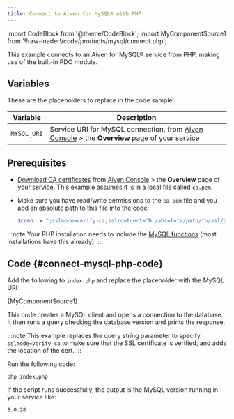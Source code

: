 ```yaml
---
title: Connect to Aiven for MySQL® with PHP
---
```


import CodeBlock from '@theme/CodeBlock';
import MyComponentSource1 from '!!raw-loader!/code/products/mysql/connect.php';

This example connects to an Aiven for MySQL® service from PHP, making
use of the built-in PDO module.

## Variables

These are the placeholders to replace in the code sample:

|  Variable   |                                                        Description                                                        |
|-------------|---------------------------------------------------------------------------------------------------------------------------|
| `MYSQL_URI` | Service URI for MySQL connection, from [Aiven Console](https://console.aiven.io/) > the **Overview** page of your service |

## Prerequisites

-   [Download CA certificates](/docs/platform/concepts/tls-ssl-certificates#download-ca-certificates) from [Aiven Console](https://console.aiven.io/) > the
    **Overview** page of your service. This example assumes it is in a
    local file called `ca.pem`.

-   Make sure you have read/write permissions to the
    `ca.pem` file and you add an absolute path to this file
    into [the code](/docs/products/mysql/howto/connect-with-php#connect-mysql-php-code):

    ```bash
    $conn .= ";sslmode=verify-ca;sslrootcert='D:/absolute/path/to/ssl/certs/ca.pem'"
    ```

:::note
Your PHP installation needs to include the [MySQL
functions](https://www.php.net/manual/en/ref.pdo-pgsql.php) (most
installations have this already).
:::

## Code {#connect-mysql-php-code}

Add the following to `index.php` and replace the placeholder with the
MySQL URI:

<CodeBlock language='php'>{MyComponentSource1}</CodeBlock>

This code creates a MySQL client and opens a connection to the database.
It then runs a query checking the database version and prints the
response.

:::note
This example replaces the query string parameter to specify
`sslmode=verify-ca` to make sure that the SSL certificate is verified,
and adds the location of the cert.
:::

Run the following code:

```
php index.php
```

If the script runs successfully, the output is the MySQL version running
in your service like:

```
8.0.28
```
